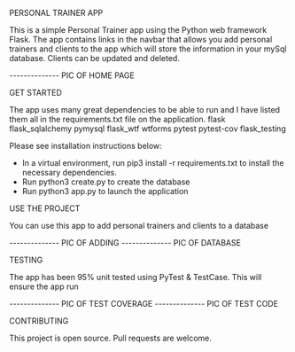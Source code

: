 PERSONAL TRAINER APP

This is a simple Personal Trainer app using the Python web framework Flask. The app contains links in the navbar that allows you add personal trainers and clients to the app which will store the information in your mySql database. Clients can be updated and deleted.

-------------- PIC OF HOME PAGE

GET STARTED

The app uses many great dependencies to be able to run and I have listed them all in the requirements.txt file on the application. 
flask
flask_sqlalchemy
pymysql
flask_wtf
wtforms
pytest
pytest-cov
flask_testing

Please see installation instructions below:

- In a virtual environment, run pip3 install -r requirements.txt to install the necessary dependencies.
- Run python3 create.py to create the database
- Run python3 app.py to launch the application

USE THE PROJECT

You can use this app to add personal trainers and clients to a database

-------------- PIC OF ADDING
-------------- PIC OF DATABASE

TESTING

The app has been 95% unit tested using PyTest & TestCase. This will ensure the app run

-------------- PIC OF TEST COVERAGE
-------------- PIC OF TEST CODE

CONTRIBUTING

This project is open source. Pull requests are welcome. 
